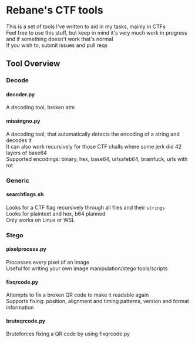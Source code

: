 # Rebane's CTF tools  

This is a set of tools I've written to aid in my tasks, mainly in CTFs  
Feel free to use this stuff, but keep in mind it's very much work in progress and if something doesn't work that's normal  
If you wish to, submit issues and pull reqs

## Tool Overview  
### Decode  
#### decoder.py
A decoding tool, broken atm  
#### missingno.py
A decoding tool, that automatically detects the encoding of a string and decodes it  
It can also work recursively for those CTF challs where some jerk did 42 layers of base64  
Supported encodings: binary, hex, base64, urlsafeb64, brainfuck, urls with rot  
### Generic
#### searchflags.sh  
Looks for a CTF flag recursively through all files and their `strings`  
Looks for plaintext and hex, b64 planned  
Only works on Linux or WSL  
### Stego  
#### pixelprocess.py  
Processes every pixel of an image  
Useful for writing your own image manipulation/stego tools/scripts  
#### fixqrcode.py  
Attempts to fix a broken QR code to make it readable again  
Supports fixing: position, alignment and timing patterns, version and format information  
#### bruteqrcode.py  
Bruteforces fixing a QR code by using fixqrcode.py
